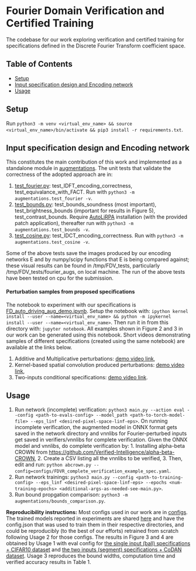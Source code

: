 # Fourier Domain Verification and Certified Training
The codebase for our work exploring verification and certified training for specifications defined in the Discrete Fourier Transform coefficient space.

## Table of Contents
- [Setup](#setup)
- [Input specification design and Encoding network](#input-specification-design-and-encoding-network)
- [Usage](#usage)

## Setup
Run `python3 -m venv <virtual_env_name> && source <virtual_env_name>/bin/activate && pip3 install -r requirements.txt`.

## Input specification design and Encoding network
This constitutes the main contribution of this work and implemented as a standalone module in [augmentations](augmentations/). 
The unit tests that validate the correctness of the adopted approach are in:
1. [test_fourier.py](augmentations/test_fourier.py): test_IDFT_encoding_correctness, test_equivalance_with_FACT. Run with `python3 -m augmentations.test_fourier -v`.
2. [test_bounds.py](augmentations/test_bounds.py): test_bounds_soundness (most important), test_brightness_bounds (important for results in Figure 5), test_contrast_bounds. 
    Require [AutoLiRPA](https://github.com/Verified-Intelligence/auto_LiRPA) installation (with the provided patch application), thereafter run with `python3 -m augmentations.test_bounds -v`.
3. [test_cosine.py](augmentations/test_cosine.py): test_IDCT_encoding_correctness. Run with `python3 -m augmentations.test_cosine -v`.

Some of the above tests save the images produced by our encoding networks E and by numpy/scipy functions that E is being compared against; these visual results can be found in /tmp/FDV_tests, particularly /tmp/FDV_tests/fourier_augs, on local machine. The run of the above tests have been tested on cpu for the submission.


#### Perturbation samples from proposed specifications
The notebook to experiment with our specifications is [FD_auto_driving_aug_demo.ipynb](augmentations/FD_auto_driving_aug_demo.ipynb). Setup the notebook with: `ipython kernel install --user --name=<virtual_env_name> && python -m ipykernel install --user --name=<virtual_env_name>`. Then run it in from this directory with: `jupyter notebook`.
All examples shown in Figure 2 and 3 in our work can be generated using this notebook. Short videos demonstrating samples of different specifications (created using the same notebook) are available at the links below.

1. Additive and Multiplicative perturbations: [demo video link](https://drive.google.com/file/d/1-k8TmNKxVjH7GKl9h_PawAUPN_1nJYdv/view?usp=sharing),
2. Kernel-based spatial convolution produced perturbations: [demo video link](https://drive.google.com/file/d/16Srk9Ifnp3nXQzeckbmZT7lKjkO2602R/view?usp=sharing),
3. Two-inputs conditional specifications: [demo video link](https://drive.google.com/file/d/1HA6rgcnDn2pvtdic-vyfswet0P67jumi/view?usp=sharing).

## Usage
1. Run network (incomplete) verification: `python3 main.py --action eval --config <path-to-evals-config> --model_path <path-to-torch-model-file> --eps_linf <desired-pixel-space-linf-eps>`.
    On running incomplete verification, the augmented model in ONNX format gets saved in the network directory and vnnlibs for Fourier-perturbed inputs get saved in verifiers/vnnlibs for complete verification. Given the ONNX model and vnnlibs, do complete verification by:
        1. Installing alpha-beta CROWN from https://github.com/Verified-Intelligence/alpha-beta-CROWN,
        2. Create a CSV listing all the vnnlibs to be verified,
        3. Then, edit and run: `python abcrown.py --config=configs/FDVR_complete_verification_example_spec.yaml`.
2. Run network trainings: `python3 main.py --config <path-to-training-config> --eps_linf <desired-pixel-space-linf-eps> --epochs <num-training-epochs> <additional-args-as-needed-see-main.py>`.
3. Run bound propgation comparison: `python3 -m augmentations/bounds_comparison.py`.

**Reproducibility instructions:** Most configs used in our work are in [configs](configs/). The trained models reported in experiments are shared [here](https://drive.google.com/drive/folders/1hPgZthwLh78jrsQToSiJiqPdoM2eT7tU?usp=drive_link) and have the config.json that was used to train them in their respective directories, and could be reproducibly (to the best of our efforts) retrained from scratch following Usage 2 for those configs. The results in Figure 3 and 4 are obtained by Usage 1 with eval config for [the single input (ball) specifications + CIFAR10 dataset](configs/CIFAR10/evals/evals.py) and [the two inputs (segment) specifications + CoDAN dataset](configs/CODAN/evals/evals.py). Usage 3 reproduces the bound widths, computation time and verified accuracy results in Table 1.
